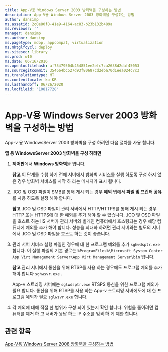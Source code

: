 ```yaml
---
title: App-V용 Windows Server 2003 방화벽을 구성하는 방법
description: App-V용 Windows Server 2003 방화벽을 구성하는 방법
author: dansimp
ms.assetid: 2c0e80f8-41e9-4164-ac83-b23b132b489a
ms.reviewer: ''
manager: dansimp
ms.author: dansimp
ms.pagetype: mdop, appcompat, virtualization
ms.mktglfcycl: deploy
ms.sitesec: library
ms.prod: w10
ms.date: 06/16/2016
ms.openlocfilehash: af75479504b454851ee2efc7ca2638d2daf45053
ms.sourcegitcommit: 354664bc527d93f80687cd2eba70d1eea024c7c3
ms.translationtype: MT
ms.contentlocale: ko-KR
ms.lasthandoff: 06/26/2020
ms.locfileid: "10817728"
---
```

# App-V용 Windows Server 2003 방화벽을 구성하는 방법


App-v 용 WindowsServer 2003 방화벽을 구성 하려면 다음 절차를 사용 합니다.

**앱 용 WindowsServer 2003 방화벽을 구성 하려면**

1.  **제어판**에서 **Windows 방화벽**을 엽니다.

    **참고**  이 단계를 수행 하기 전에 서버에서 방화벽 서비스를 실행 하도록 구성 하지 않은 경우 방화벽 서비스를 시작 하 라는 메시지가 표시 됩니다.

     

2.  .ICO 및 OSD 파일이 SMB를 통해 게시 되는 경우 **예외** 탭에서 **파일 및 프린터 공유** 를 사용 하도록 설정 해야 합니다.

    **참고**  .ICO 및 OSD 파일이 관리 서버에서 HTTP/HTTPS를 통해 게시 되는 경우 HTTP 또는 HTTPS에 대 한 예외를 추가 해야 할 수 있습니다. .ICO 및 OSD 파일을 호스트 하는 IIS 서버가 관리 서버와 별개인 컴퓨터에서 호스팅되는 경우 해당 컴퓨터에 예외를 추가 해야 합니다. 성능을 최대화 하려면 관리 서버와는 별도의 서버에서 .ICO 및 OSD 파일을 호스트 하는 것이 좋습니다.

     

3.  관리 서버 서비스 실행 파일인 경우에 대 한 프로그램 예외를 추가 `sghwdsptr.exe` 합니다. 이 실행 파일의 기본 경로는 `%ProgramFiles%\Microsoft System Center App Virt Management Server\App Virt Management Server\bin` 입니다.

    **참고**  관리 서버에서 통신을 위해 RTSP를 사용 하는 경우에도 프로그램 예외를 추가 해야 합니다 `sghwsvr.exe` .

    App-v 스트리밍 서버에는 `sglwdsptr.exe` RTSPS 통신을 위한 프로그램 예외가 필요 합니다. 통신을 위해 RTSP를 사용 하는 App-v 스트리밍 서버에도에 대 한 프로그램 예외가 필요 `sglwsvr.exe` 합니다.

     

4.  각 예외에 대해 적절 한 범위가 구성 되어 있는지 확인 합니다. 위험을 줄이려면 컴퓨터를 제거 하 고 서버가 응답 하는 IP 주소를 엄격 하 게 제한 합니다.

## 관련 항목


[App-V용 Windows Server 2008 방화벽을 구성하는 방법](how-to-configure-windows-server-2008-firewall-for-app-v.md)

 

 





